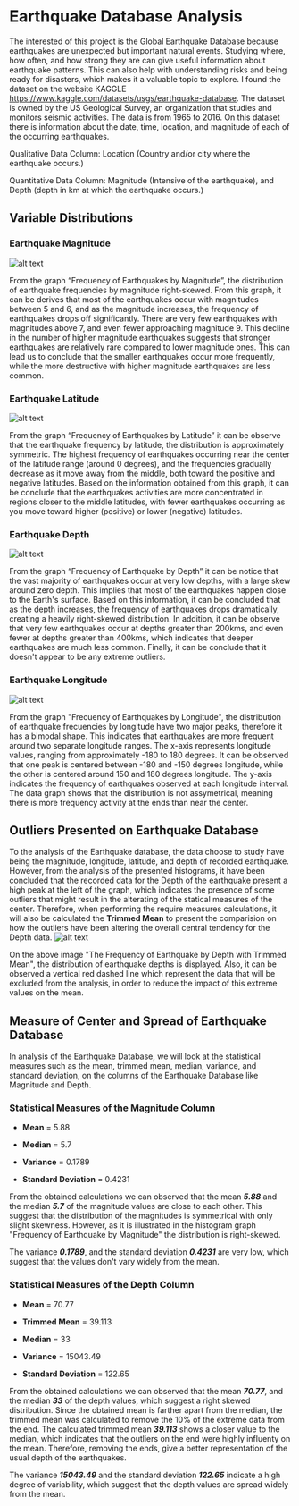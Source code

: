 # Earthquake Database Analysis
  
The interested of this project is the Global Earthquake Database because earthquakes are unexpected but important natural events. Studying where, how often, and how strong they are can give useful information about earthquake patterns. This can also help with understanding risks and being ready for disasters, which makes it a valuable topic to explore. I found the dataset on the website KAGGLE https://www.kaggle.com/datasets/usgs/earthquake-database. The dataset is owned by the US Geological Survey, an organization that studies and monitors seismic activities. The data is from 1965 to 2016. On this dataset there is information about the date, time, location, and magnitude of each of the occurring earthquakes.

Qualitative Data Column: Location (Country and/or city where the earthquake occurs.)

Quantitative Data Column: Magnitude (Intensive of the earthquake), and Depth (depth in km at which the earthquake occurs.)

## Variable Distributions

### Earthquake Magnitude

![alt text](MagnitudeHist.png)

From the graph “Frequency of Earthquakes by Magnitude”, the distribution of earthquake frequencies by magnitude right-skewed. From this graph, it can be derives that most of the earthquakes occur with magnitudes between 5 and 6, and as the magnitude increases, the frequency of earthquakes drops off significantly. There are very few earthquakes with magnitudes above 7, and even fewer approaching magnitude 9.
This decline in the number of higher magnitude earthquakes suggests that stronger earthquakes are relatively rare compared to lower magnitude ones. This can lead us to conclude that the smaller earthquakes occur more frequently, while the more destructive with higher magnitude earthquakes are less common.

### Earthquake Latitude
![alt text](LatitudeHist.png)

From the graph “Frequency of Earthquakes by Latitude” it can be observe that the earthquake frequency by latitude, the distribution is approximately symmetric. The highest frequency of earthquakes occurring near the center of the latitude range (around 0 degrees), and the frequencies gradually decrease as it move away from the middle, both toward the positive and negative latitudes. 
Based on the information obtained from this graph, it can be conclude that the earthquakes activities are more concentrated in regions closer to the middle latitudes, with fewer earthquakes occurring as you move toward higher (positive) or lower (negative) latitudes.

### Earthquake Depth
![alt text](DepthHist.png)

From the graph “Frequency of Earthquake by Depth” it can be notice that the vast majority of earthquakes occur at very low depths, with a large skew around zero depth. This implies that most of the earthquakes happen close to the Earth's surface. Based on this information, it can be concluded that as the depth increases, the frequency of earthquakes drops dramatically, creating a heavily right-skewed distribution. In addition, it can be observe that very few earthquakes occur at depths greater than 200kms, and even fewer at depths greater than 400kms, which indicates that deeper earthquakes are much less common. Finally, it can be conclude that it doesn't appear to be any extreme outliers.

### Earthquake Longitude
![alt text](LongitudeHist.png)

From the graph "Frecuency of Earthquakes by Longitude", the distribution of earthquake frecuencies by longitude have two major peaks, therefore it has a bimodal shape. This indicates that earthquakes are more frequent around two separate longitude ranges. The x-axis represents longitude values, ranging from approximately -180 to 180 degrees. It can be observed that one peak is centered between -180 and -150 degrees longitude, while the other is centered around 150 and 180 degrees longitude. The y-axis indicates the frequency of earthquakes observed at each longitude interval. The data graph shows that the distribution is not assymetrical, meaning there is more frequency activity at the ends than near the center. 

## Outliers Presented on Earthquake Database

To the analysis of the Earthquake database, the data choose to study have being the magnitude, longitude, latitude, and depth of recorded earthquake. However, from the analysis of the presented histograms, it have been concluded that the recorded data for the Depth of the earthquake present a high peak at the left of the graph, which indicates the presence of some outliers that might result in the alterating of the statical measures of the center. Therefore, when performing the require measures calculations, it will also be calculated the **Trimmed Mean** to present the comparision on how the outliers have been altering the overall central tendency for the Depth data.
![alt text](DepthHist_Trim.png)

On the above image "The Frequency of Earthquake by Depth with Trimmed Mean", the distribution of earthquake depths is displayed. Also, it can be observed a vertical red dashed line which represent the data that will be excluded from the analysis, in order to reduce the impact of this extreme values on the mean.

## Measure of Center and Spread of Earthquake Database

In analysis of the Earthquake Database, we will look at the statistical measures such as the mean, trimmed mean, median, variance, and standard deviation, on the columns of the Earthquake Database like Magnitude and Depth. 

### Statistical Measures of the Magnitude Column

- **Mean** = 5.88
* **Median** = 5.7
+ **Variance** = 0.1789
- **Standard Deviation** = 0.4231

From the obtained calculations we can observed that the mean ***5.88*** and the median ***5.7*** of the magnitude values are close to each other. This suggest that the distribution of the magnitudes is symmetrical with only slight skewness. However, as it is illustrated in the histogram graph "Frequency of Earthquake by Magnitude" the distribution is right-skewed.

The variance ***0.1789***, and the standard deviation ***0.4231*** are very low, which suggest that the values don't vary widely from the mean. 

### Statistical Measures of the Depth Column

- **Mean** = 70.77
* **Trimmed Mean** = 39.113
+ **Median** = 33
- **Variance** = 15043.49
* **Standard Deviation** = 122.65

From the obtained calculations we can observed that the mean ***70.77***, and the median ***33*** of the depth values, which suggest a right skewed distribution. Since the obtained mean is farther apart from the median, the trimmed mean was calculated to remove the 10% of the extreme data from the end. The calculated trimmed mean ***39.113*** shows a closer value to the median, which indicates that the outliers on the end were highly influenty on the mean. Therefore, removing the ends, give a better representation of the usual depth of the earthquakes.

The variance ***15043.49*** and the standard deviation ***122.65*** indicate a high degree of variability, which suggest that the depth values are spread widely from the mean. 
